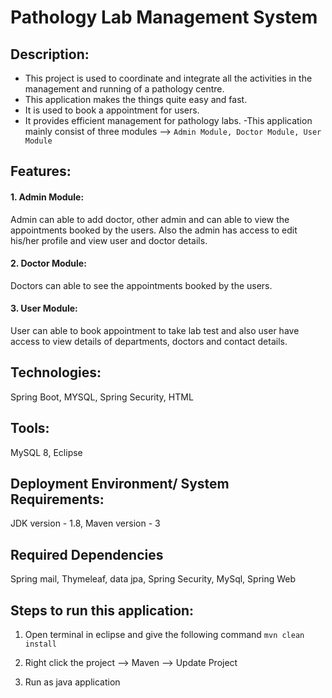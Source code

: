# Pathology Lab Management System

## Description:
- This project is used to coordinate and integrate all the activities in the management and running of a pathology centre. 
- This application makes the things quite easy and fast. 
- It is used to book a appointment for users. 
- It provides efficient management for pathology labs.
-This application mainly consist of three modules --> ``` Admin Module, Doctor Module, User Module ```

## Features:
#### 1. Admin Module:
Admin can able to add doctor, other admin and can able to view the appointments booked by the users. Also the admin has access to edit his/her profile and view user and doctor details.
#### 2. Doctor Module:
Doctors can able to see the appointments booked by the users.
#### 3. User Module:
User can able to book appointment to take lab test and also user have access to view details of departments, doctors and contact details.

## Technologies:
Spring Boot, MYSQL, Spring Security, HTML


## Tools:
MySQL 8, Eclipse

## Deployment Environment/ System Requirements:
JDK version - 1.8, Maven version - 3

## Required Dependencies
Spring mail, Thymeleaf, data jpa, Spring Security, MySql, Spring Web

## Steps to run this application:

1. Open terminal in eclipse and give the following command ``` mvn clean install ```

2. Right click the project --> Maven --> Update Project

3. Run as java application
